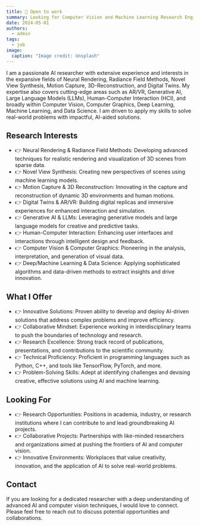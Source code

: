 ```yaml
---
title: 🧠 Open to work
summary: Looking for Computer Vision and Machine Learning Research Engineer Roles
date: 2024-05-01
authors:
  - admin
tags:
  - job
image:
  caption: "Image credit: Unsplash"
---
```


I am a passionate AI researcher with extensive experience and interests in the expansive fields of Neural Rendering, Radiance Field Methods, Novel View Synthesis, Motion Capture, 3D-Reconstruction, and Digital Twins. My expertise also covers cutting-edge areas such as AR/VR, Generative AI, Large Language Models (LLMs), Human-Computer Interaction (HCI), and broadly within Computer Vision, Computer Graphics, Deep Learning, Machine Learning, and Data Science. I am driven to apply my skills to solve real-world problems with impactful, AI-aided solutions.

## Research Interests

- 👉 Neural Rendering & Radiance Field Methods: Developing advanced techniques for realistic rendering and visualization of 3D scenes from sparse data.
- 👉 Novel View Synthesis: Creating new perspectives of scenes using machine learning models.
- 👉 Motion Capture & 3D Reconstruction: Innovating in the capture and reconstruction of dynamic 3D environments and human motions.
- 👉 Digital Twins & AR/VR: Building digital replicas and immersive experiences for enhanced interaction and simulation.
- 👉 Generative AI & LLMs: Leveraging generative models and large language models for creative and predictive tasks.
- 👉 Human-Computer Interaction: Enhancing user interfaces and interactions through intelligent design and feedback.
- 👉 Computer Vision & Computer Graphics: Pioneering in the analysis, interpretation, and generation of visual data.
- 👉 Deep/Machine Learning & Data Science: Applying sophisticated algorithms and data-driven methods to extract insights and drive innovation.

## What I Offer

- 👉 Innovative Solutions: Proven ability to develop and deploy AI-driven solutions that address complex problems and improve efficiency.
- 👉 Collaborative Mindset: Experience working in interdisciplinary teams to push the boundaries of technology and research.
- 👉 Research Excellence: Strong track record of publications, presentations, and contributions to the scientific community.
- 👉 Technical Proficiency: Proficient in programming languages such as Python, C++, and tools like TensorFlow, PyTorch, and more.
- 👉 Problem-Solving Skills: Adept at identifying challenges and devising creative, effective solutions using AI and machine learning.

## Looking For

- 👉 Research Opportunities: Positions in academia, industry, or research institutions where I can contribute to and lead groundbreaking AI projects.
- 👉 Collaborative Projects: Partnerships with like-minded researchers and organizations aimed at pushing the frontiers of AI and computer vision.
- 👉 Innovative Environments: Workplaces that value creativity, innovation, and the application of AI to solve real-world problems.

## Contact

If you are looking for a dedicated researcher with a deep understanding of advanced AI and computer vision techniques, I would love to connect. Please feel free to reach out to discuss potential opportunities and collaborations.

